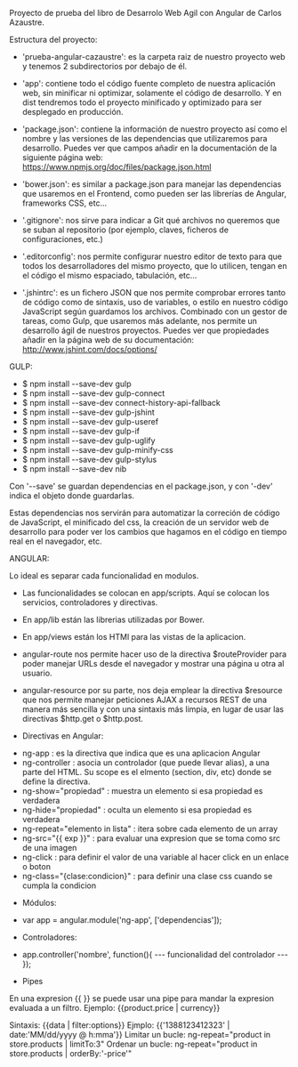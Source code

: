 Proyecto de prueba del libro de Desarrolo Web Agil con Angular de Carlos Azaustre.

Estructura del proyecto:

- 'prueba-angular-cazaustre': es la carpeta raiz de nuestro proyecto web y tenemos 2
subdirectorios por debajo de él.

- 'app': contiene todo el código fuente completo de nuestra aplicación
web, sin minificar ni optimizar, solamente el código de desarrollo. Y
en dist tendremos todo el proyecto minificado y optimizado para
ser desplegado en producción.

- 'package.json': contiene la información de nuestro proyecto así
como el nombre y las versiones de las dependencias que utilizaremos
para desarrollo. Puedes ver que campos añadir en la documentación de la siguiente página web:
https://www.npmjs.org/doc/files/package.json.html

- 'bower.json': es similar a package.json para manejar las
dependencias que usaremos en el Frontend, como pueden ser las
librerías de Angular, frameworks CSS, etc...

- '.gitignore': nos sirve para indicar a Git qué archivos no
queremos que se suban al repositorio (por ejemplo, claves, ficheros
de configuraciones, etc.)

- '.editorconfig': nos permite configurar nuestro editor de texto
para que todos los desarrolladores del mismo proyecto, que lo
utilicen, tengan en el código el mismo espaciado, tabulación, etc...

- '.jshintrc': es un fichero JSON que nos permite comprobar
errores tanto de código como de sintaxis, uso de variables, o estilo en
nuestro código JavaScript según guardamos los archivos. Combinado
con un gestor de tareas, como Gulp, que usaremos más adelante, nos
permite un desarrollo ágil de nuestros proyectos. Puedes ver que propiedades añadir en la página web de su documentación: http://www.jshint.com/docs/options/


GULP:

- $ npm install --save-dev gulp
- $ npm install --save-dev gulp-connect
- $ npm install --save-dev connect-history-api-fallback
- $ npm install --save-dev gulp-jshint
- $ npm install --save-dev gulp-useref
- $ npm install --save-dev gulp-if
- $ npm install --save-dev gulp-uglify
- $ npm install --save-dev gulp-minify-css
- $ npm install --save-dev gulp-stylus
- $ npm install --save-dev nib

Con '--save' se guardan dependencias en el package.json, y con '-dev' indica el objeto donde guardarlas.

Estas dependencias nos servirán para automatizar la correción de código de JavaScript, el minificado del css, la creación de un servidor web de desarrollo para poder ver los cambios que hagamos en el código en tiempo real en el navegador, etc.



ANGULAR:

Lo ideal es separar cada funcionalidad en modulos.

- Las funcionalidades se colocan en app/scripts. Aquí se colocan los servicios, controladores y directivas.

- En app/lib están las librerias utilizadas por Bower.

- En app/views están los HTMl para las vistas de la aplicacion.

- angular-route nos permite hacer uso de la directiva $routeProvider para poder manejar URLs desde el navegador y mostrar una página u otra al usuario.

- angular-resource por su parte, nos deja emplear la directiva $resource que nos permite manejar peticiones AJAX a recursos REST de una manera más sencilla y con una sintaxis más limpia, en lugar de usar las directivas $http.get o $http.post.



* Directivas en Angular:

- ng-app : es la directiva que indica que es una aplicacion Angular
- ng-controller : asocia un controlador (que puede llevar alias), a una parte del HTML. Su scope es el elmento (section, div, etc) donde se define la directiva.
- ng-show="propiedad" : muestra un elemento si esa propiedad es verdadera
- ng-hide="propiedad" : oculta un elemento si esa propiedad es verdadera
- ng-repeat="elemento in lista" : itera sobre cada elemento de un array
- ng-src="{{ exp }}" : para evaluar una expresion que se toma como src de una imagen
- ng-click : para definir el valor de una variable al hacer click en un enlace o boton
- ng-class="{clase:condicion}" : para definir una clase css cuando se cumpla la condicion

* Módulos: 

- var app = angular.module('ng-app', ['dependencias']);


* Controladores:

- app.controller('nombre', function(){
	  --- funcionalidad del controlador ---
});


* Pipes

En una expresion {{ }} se puede usar una pipe para mandar la expresion evaluada a un filtro.
Ejemplo: {{product.price | currency}}

Sintaxis: {{data | filter:options}}
Ejmplo: {{'1388123412323' | date:'MM/dd/yyyy @ h:mma'}}
Limitar un bucle: ng-repeat="product in store.products | limitTo:3"
Ordenar un bucle: ng-repeat="product in store.products | orderBy:'-price'"